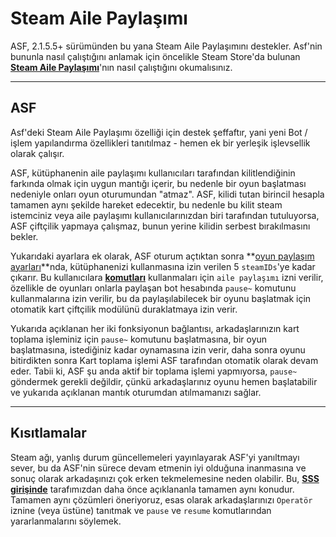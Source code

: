 # Steam Aile Paylaşımı

ASF, 2.1.5.5+ sürümünden bu yana Steam Aile Paylaşımını destekler. Asf'nin bununla nasıl çalıştığını anlamak için öncelikle Steam Store'da bulunan **[Steam Aile Paylaşımı](https://store.steampowered.com/promotion/familysharing)**'nın nasıl çalıştığını okumalısınız.

---

## ASF

Asf'deki Steam Aile Paylaşımı özelliği için destek şeffaftır, yani yeni Bot / işlem yapılandırma özellikleri tanıtılmaz - hemen ek bir yerleşik işlevsellik olarak çalışır.

ASF, kütüphanenin aile paylaşımı kullanıcıları tarafından kilitlendiğinin farkında olmak için uygun mantığı içerir, bu nedenle bir oyun başlatması nedeniyle onları oyun oturumundan "atmaz". ASF, kilidi tutan birincil hesapla tamamen aynı şekilde hareket edecektir, bu nedenle bu kilit steam istemciniz veya aile paylaşımı kullanıcılarınızdan biri tarafından tutuluyorsa, ASF çiftçilik yapmaya çalışmaz, bunun yerine kilidin serbest bırakılmasını bekler.

Yukarıdaki ayarlara ek olarak, ASF oturum açtıktan sonra **[oyun paylaşım ayarları](https://store.steampowered.com/account/managedevices)**nda, kütüphanenizi kullanmasına izin verilen 5 `steamIDs`'ye kadar çıkarır. Bu kullanıcılara **[komutları](https://github.com/JustArchiNET/ArchiSteamFarm/wiki/Commands)</a>** kullanmaları için `aile paylaşımı` izni verilir, özellikle de oyunları onlarla paylaşan bot hesabında `pause~` komutunu kullanmalarına izin verilir, bu da paylaşılabilecek bir oyunu başlatmak için otomatik kart çiftçilik modülünü duraklatmaya izin verir.

Yukarıda açıklanan her iki fonksiyonun bağlantısı, arkadaşlarınızın kart toplama işleminiz için `pause~` komutunu başlatmasına, bir oyun başlatmasına, istediğiniz kadar oynamasına izin verir, daha sonra oyunu bitirdikten sonra Kart toplama işlemi ASF tarafından otomatik olarak devam eder. Tabii ki, ASF şu anda aktif bir toplama işlemi yapmıyorsa, `pause~` göndermek gerekli değildir, çünkü arkadaşlarınız oyunu hemen başlatabilir ve yukarıda açıklanan mantık oturumdan atılmamanızı sağlar.

---

## Kısıtlamalar

Steam ağı, yanlış durum güncellemeleri yayınlayarak ASF'yi yanıltmayı sever, bu da ASF'nin sürece devam etmenin iyi olduğuna inanmasına ve sonuç olarak arkadaşınızı çok erken tekmelemesine neden olabilir. Bu, **[SSS girişinde](https://github.com/JustArchiNET/ArchiSteamFarm/wiki/FAQ#asf-is-kicking-my-steam-client-session-while-im-playing--this-account-is-logged-on-another-pc)** tarafımızdan daha önce açıklananla tamamen aynı konudur. Tamamen aynı çözümleri öneriyoruz, esas olarak arkadaşlarınızı `Operatör` iznine (veya üstüne) tanıtmak ve `pause` ve `resume` komutlarından yararlanmalarını söylemek.